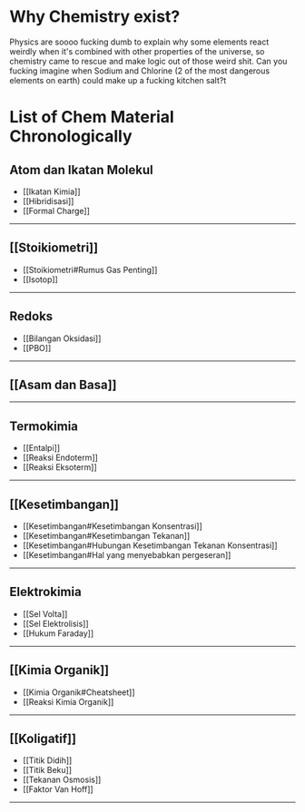 # Why Chemistry exist?
Physics are soooo fucking dumb to explain why some elements react weirdly when it's combined with other properties of the universe, so chemistry came to rescue and make logic out of those weird shit. Can you fucking imagine when Sodium and Chlorine (2 of the most dangerous elements on earth) could make up a fucking kitchen salt?t

# List of Chem Material Chronologically

## Atom dan Ikatan Molekul
- [[Ikatan Kimia]]
- [[Hibridisasi]]
- [[Formal Charge]]
---
## [[Stoikiometri]]
- [[Stoikiometri#Rumus Gas Penting]]
- [[Isotop]]
---
## Redoks
- [[Bilangan Oksidasi]]
- [[PBO]]
---
## [[Asam dan Basa]]
---
## Termokimia
- [[Entalpi]]
- [[Reaksi Endoterm]]
- [[Reaksi Eksoterm]]
---
## [[Kesetimbangan]]
- [[Kesetimbangan#Kesetimbangan Konsentrasi]]
- [[Kesetimbangan#Kesetimbangan Tekanan]]
- [[Kesetimbangan#Hubungan Kesetimbangan Tekanan Konsentrasi]]
- [[Kesetimbangan#Hal yang menyebabkan pergeseran]]
---
##  Elektrokimia
- [[Sel Volta]]
- [[Sel Elektrolisis]]
- [[Hukum Faraday]]
---
## [[Kimia Organik]]
- [[Kimia Organik#Cheatsheet]]
- [[Reaksi Kimia Organik]]
---
## [[Koligatif]]
- [[Titik Didih]]
- [[Titik Beku]]
- [[Tekanan Osmosis]]
- [[Faktor Van Hoff]]
---